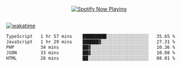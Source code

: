 

<p align="center">
  <a href="https://open.spotify.com/user/31ljmyymhthokwewwcd6dsdmvprm" target="_blank"><img src="https://novatorem-psi-rosy.vercel.app/api/spotify" alt="Spotify Now Playing"/></a>
</p>

##

[![wakatime](https://wakatime.com/badge/user/87646243-158a-4241-a3cb-668e1fa2dbb8.svg)](https://wakatime.com/@87646243-158a-4241-a3cb-668e1fa2dbb8)
<!--START_SECTION:waka-->

```txt
TypeScript   1 hr 57 mins    █████████░░░░░░░░░░░░░░░░   35.65 %
JavaScript   1 hr 29 mins    ██████▓░░░░░░░░░░░░░░░░░░   27.31 %
PHP          34 mins         ██▓░░░░░░░░░░░░░░░░░░░░░░   10.36 %
JSON         33 mins         ██▓░░░░░░░░░░░░░░░░░░░░░░   10.08 %
HTML         26 mins         ██░░░░░░░░░░░░░░░░░░░░░░░   08.01 %
```

<!--END_SECTION:waka-->
